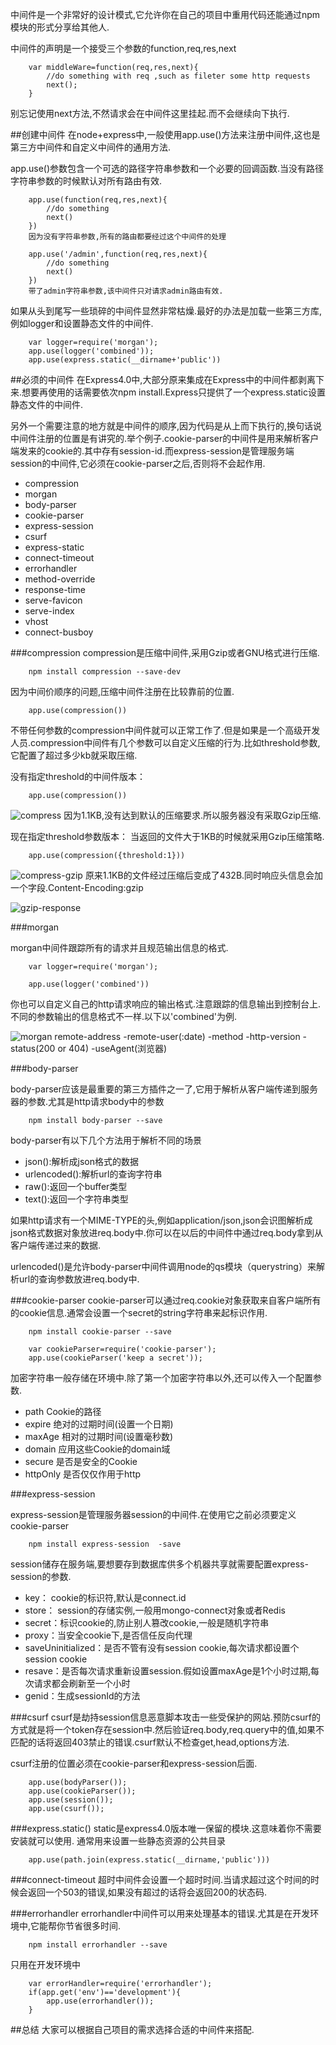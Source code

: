 中间件是一个非常好的设计模式,它允许你在自己的项目中重用代码还能通过npm模块的形式分享给其他人.

中间件的声明是一个接受三个参数的function,req,res,next

		var middleWare=function(req,res,next){
			//do something with req ,such as fileter some http requests
			next();
		}

别忘记使用next方法,不然请求会在中间件这里挂起.而不会继续向下执行.

##创建中间件
在node+express中,一般使用app.use()方法来注册中间件,这也是第三方中间件和自定义中间件的通用方法.

app.use()参数包含一个可选的路径字符串参数和一个必要的回调函数.当没有路径字符串参数的时候默认对所有路由有效.

		app.use(function(req,res,next){
			//do something
			next()
		})
		因为没有字符串参数,所有的路由都要经过这个中间件的处理

		app.use('/admin',function(req,res,next){
			//do something
			next()
		})
		带了admin字符串参数,该中间件只对请求admin路由有效.

如果从头到尾写一些琐碎的中间件显然非常枯燥.最好的办法是加载一些第三方库,例如logger和设置静态文件的中间件.

		var logger=require('morgan');
		app.use(logger('combined'));
		app.use(express.static(__dirname+'public'))

##必须的中间件
在Express4.0中,大部分原来集成在Express中的中间件都剥离下来.想要再使用的话需要依次npm install.Express只提供了一个express.static设置静态文件的中间件.

另外一个需要注意的地方就是中间件的顺序,因为代码是从上而下执行的,换句话说中间件注册的位置是有讲究的.举个例子.cookie-parser的中间件是用来解析客户端发来的cookie的.其中存有session-id.而express-session是管理服务端session的中间件,它必须在cookie-parser之后,否则将不会起作用.

* compression
* morgan
* body-parser
* cookie-parser
* express-session
* csurf
* express-static
* connect-timeout
* errorhandler
* method-override
* response-time
* serve-favicon
* serve-index
* vhost
* connect-busboy

###compression
compression是压缩中间件,采用Gzip或者GNU格式进行压缩.

		npm install compression --save-dev
因为中间价顺序的问题,压缩中间件注册在比较靠前的位置.

		app.use(compression())
不带任何参数的compression中间件就可以正常工作了.但是如果是一个高级开发人员.compression中间件有几个参数可以自定义压缩的行为.比如threshold参数,它配置了超过多少kb就采取压缩.

没有指定threshold的中间件版本：

		app.use(compression())  

![compress](http://c.hiphotos.baidu.com/image/pic/item/91529822720e0cf3d5344c4f0d46f21fbf09aa46.jpg)
因为1.1KB,没有达到默认的压缩要求.所以服务器没有采取Gzip压缩.

现在指定threshold参数版本：
当返回的文件大于1KB的时候就采用Gzip压缩策略.

		app.use(compression({threshold:1}))

![compress-gzip](http://h.hiphotos.baidu.com/image/pic/item/08f790529822720ef3c2ee4e7ccb0a46f21fab72.jpg)
原来1.1KB的文件经过压缩后变成了432B.同时响应头信息会加一个字段.Content-Encoding:gzip

![gzip-response](http://e.hiphotos.baidu.com/image/pic/item/c9fcc3cec3fdfc031e7fef0cd33f8794a4c2267a.jpg)

###morgan

morgan中间件跟踪所有的请求并且规范输出信息的格式.

		var logger=require('morgan');

		app.use(logger('combined'))
你也可以自定义自己的http请求响应的输出格式.注意跟踪的信息输出到控制台上.不同的参数输出的信息格式不一样.以下以'combined'为例.

![morgan](http://c.hiphotos.baidu.com/image/pic/item/b3119313b07eca80475e3253962397dda144832e.jpg)
remote-address -remote-user(:date) -method -http-version -status(200 or 404) -useAgent(浏览器)

###body-parser

body-parser应该是最重要的第三方插件之一了,它用于解析从客户端传递到服务器的参数.尤其是http请求body中的参数

		npm install body-parser --save

body-parser有以下几个方法用于解析不同的场景

* json():解析成json格式的数据
* urlencoded():解析url的查询字符串
* raw():返回一个buffer类型
* text():返回一个字符串类型

如果http请求有一个MIME-TYPE的头,例如application/json,json会识图解析成json格式数据对象放进req.body中.你可以在以后的中间件中通过req.body拿到从客户端传递过来的数据.

urlencoded()是允许body-parser中间件调用node的qs模块（querystring）来解析url的查询参数放进req.body中.

###cookie-parser
cookie-parser可以通过req.cookie对象获取来自客户端所有的cookie信息.通常会设置一个secret的string字符串来起标识作用.

		npm install cookie-parser --save

		var cookieParser=require('cookie-parser');
		app.use(cookieParser('keep a secret'));

加密字符串一般存储在环境中.除了第一个加密字符串以外,还可以传入一个配置参数.

* path 		Cookie的路径
* expire 		绝对的过期时间(设置一个日期)
* maxAge	相对的过期时间(设置毫秒数)
* domain	应用这些Cookie的domain域
* secure		是否是安全的Cookie
* httpOnly	是否仅仅作用于http

###express-session

express-session是管理服务器session的中间件.在使用它之前必须要定义cookie-parser

		npm install express-session  -save

session储存在服务端,要想要存到数据库供多个机器共享就需要配置express-session的参数.

* key： cookie的标识符,默认是connect.id
* store： session的存储实例,一般用mongo-connect对象或者Redis
* secret：标识cookie的,防止别人篡改cookie,一般是随机字符串
* proxy：当安全cookie下,是否信任反向代理
* saveUninitialized：是否不管有没有session cookie,每次请求都设置个session cookie
* resave：是否每次请求重新设置session.假如设置maxAge是1个小时过期,每次请求都会刷新至一个小时
* genid：生成sessionId的方法

###csurf
csurf是劫持session信息恶意脚本攻击一些受保护的网站.预防csurf的方式就是将一个token存在session中.然后验证req.body,req.query中的值,如果不匹配的话将返回403禁止的错误.csurf默认不检查get,head,options方法.

csurf注册的位置必须在cookie-parser和express-session后面.

		app.use(bodyParser());
		app.use(cookieParser());
		app.use(session());
		app.use(csurf());

###express.static()
static是express4.0版本唯一保留的模块.这意味着你不需要安装就可以使用.
通常用来设置一些静态资源的公共目录

		app.use(path.join(express.static(__dirname,'public')))

###connect-timeout
超时中间件会设置一个超时时间.当请求超过这个时间的时候会返回一个503的错误,如果没有超过的话将会返回200的状态码.

###errorhandler
errorhandler中间件可以用来处理基本的错误.尤其是在开发环境中,它能帮你节省很多时间.

		npm install errorhandler --save

只用在开发环境中

		var errorHandler=require('errorhandler');
		if(app.get('env')=='development'){
			app.use(errorhandler());
		}

##总结
大家可以根据自己项目的需求选择合适的中间件来搭配.
